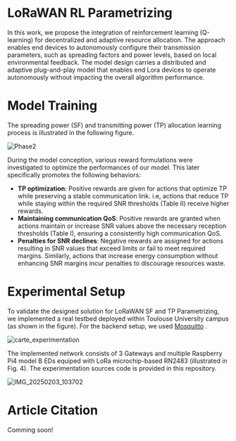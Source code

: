 # LoRaWAN RL Parametrizing

In this work, we propose the integration of reinforcement learning (Q-learning) for decentralized and adaptive resource allocation. The approach enables end devices to autonomously configure their transmission parameters, such as spreading factors and power levels, based on local environmental feedback. The model design carries a distributed and adaptive plug-and-play model that enables end Lora devices to operate autonomously without impacting the overall algorithm performance.

# Model Training
The spreading power (SF) and transmitting power (TP) allocation learning process is illustrated in the following figure. 

![Phase2](https://github.com/user-attachments/assets/c57e8d90-b2d8-4134-b4b5-44197bdf626c)


During the model conception, various reward formulations were investigated to optimize the performances of our model. This later specifically promotes the following behaviors:

* **TP optimization**: Positive rewards are given for actions that optimize TP while preserving a stable communication link. i.e, actions that reduce TP while staying within the required SNR thresholds (Table II) receive higher rewards.
* **Maintaining communication QoS**: Positive rewards are granted when actions maintain or increase SNR values above the necessary reception thresholds (Table I), ensuring a consistently high communication QoS.
* **Penalties for SNR declines**: Negative rewards are assigned for actions resulting in SNR values that exceed limits or fail to meet required margins. Similarly, actions that increase energy consumption without enhancing SNR margins incur penalties to discourage resources waste.

# Experimental Setup

To validate the designed solution for LoRaWAN SF and TP Parametrizing, we implemented a real testbed deployed within Toulouse University campus (as shown in the figure). For
the backend setup, we used [Mosquitto](https://mosquitto.org/)
. 

![carte_experimentation](https://github.com/user-attachments/assets/94fcb6dd-1791-482a-9ec3-9c716798ec59)

The implemented network consists of 3 Gateways and multiple Raspberry Pi4 model B EDs equiped with LoRa microchip-based RN2483 (illustrated in Fig. 4). The experimentation sources code is provided in this repository.

![IMG_20250203_103702](https://github.com/user-attachments/assets/636d4cfe-e1da-4744-90ff-163a4672a23b)



# Article Citation

Comming soon!


